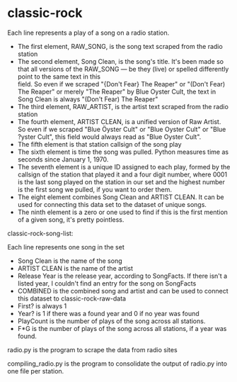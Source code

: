 # classic-rock

Each line represents a play of a song on a radio station. 
- The first element, RAW_SONG, is the song text scraped from the radio station
- The second element, Song Clean, is the song's title. It's been made so that all versions 
	of the RAW_SONG — be they (live) or spelled differently point to the same text in this \
	field. So even if we scraped "{Don't Fear} The Reaper" or "(Don't Fear) The Reaper"
	or merely "The Reaper" by Blue Oyster Cult, the text in Song Clean is always "(Don't Fear) The Reaper"
- The third element, RAW_ARTIST, is the artist text scraped from the radio station
- The fourth element, ARTIST CLEAN, is a unified version of Raw Artist. So even if we scraped 
	"Blue Öyster Cult" or "Blue Oyster Cult" or "Blue ?yster Cult", this field would always 
	read as "Blue Oyster Cult". 
- The fifth element is that station callsign of the song play
- The sixth element is time the song was pulled. Python measures time as seconds since January 1, 1970.
- The seventh element is a unique ID assigned to each play, formed by the callsign of the
	station that played it and a four digit number, where 0001 is the last song played on the station
	in our set and the highest number is the first song we pulled, if you want to order them.
- The eight element combines Song Clean and ARTIST CLEAN. It can be used for connecting
	this data set to the dataset of unique songs.
- The ninth element is a zero or one used to find if this is the first mention of a given song, 
	it's pretty pointless. 
	
classic-rock-song-list:

Each line represents one song in the set
- Song Clean is the name of the song 
- ARTIST CLEAN is the name of the artist
- Release Year is the release year, according to SongFacts. If there isn't  a listed year, I couldn't
	find an entry for the song on SongFacts
- COMBINED is the combined song and artist and can be used to connect this dataset to classic-rock-raw-data
- First? is always 1
- Year? is 1 if there was a found year and 0 if no year was found
- PlayCount is the number of plays of the song across all stations.
- F*G is the number of plays of the song across all stations, if a year was found.

radio.py is the program to scrape the data from radio sites

compiling_radio.py is the program to consolidate the output of radio.py into one file per station. 
